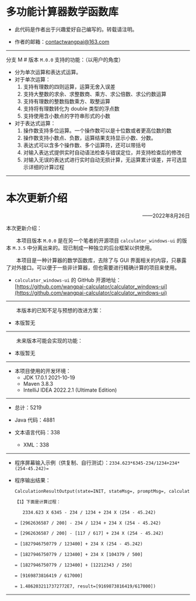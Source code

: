 # 多功能计算器数学函数库

* 此代码是作者出于兴趣爱好自己编写的。转载请注明。

* 作者的邮箱：contactwangpai@163.com

---

分支 M # 版本 ` M.0.0 ` 支持的功能：（以用户的角度）

* 分为单次运算和表达式运算。
* 对于单次运算：
  1. 支持有理数的四则运算，运算无舍入误差
  2. 支持大整数的求余、求整数商、乘方、求公倍数、求公约数运算
  3. 支持有理数的整数指数乘方、取整运算
  4. 支持将有理数转化为 double 类型的浮点数
  5. 支持使用含小数点的字符串形式的小数
* 对于表达式运算：
  1. 操作数支持多位运算。一个操作数可以是十位数或者更高位数的数
  2. 操作数支持小数点、负数，运算结果支持显示小数、分数。
  3. 表达式可以含多个操作数、多个运算符，还可以带括号
  4. 对输入表达式提供实时自动语法检查与错误定位，并支持检查后的修改
  5. 对输入无误的表达式进行实时自动无损计算，无运算累计误差，并可选显示详细的计算过程

---

# 本次更新介绍

<p align="right">——2022年8月26日</p>

本次更新介绍：

&emsp;&emsp;本项目版本 `M.0.0` 是在另一个笔者的开源项目 `calculator_windows-ui` 的版本 `M.3.5` 中分离出来的。现已制成一种独立的后台框架以供使用。

&emsp;&emsp;本项目是一种计算器的数学函数库，去除了与 GUI 界面相关的内容，只暴露了对外接口。可以便于一些非计算器，但也需要进行精确计算的项目来使用。

* `calculator_windows-ui` 的 GitHub 开源地址：[https://github.com/wangpai-calculator/calculator_windows-ui](https://github.com/wangpai-calculator/calculator_windows-ui)

---

&emsp;&emsp;本版本的已知不足与预想的改进方案：

* 本版暂无

---

&emsp;&emsp;未来版本可能会实现的功能：

* 本版暂无

---

* 本项目使用的开发环境：
  - JDK 17.0.1 2021-10-19
  - Maven 3.8.3
  - IntelliJ IDEA 2022.2.1 (Ultimate Edition)

---

* 总计：5219

* Java 代码：4881

* 文本语言代码：338

  - XML：338

---

* 程序屏幕输入示例（供复制、自行测试）：`2334.623*6345-234/1234+234*(254-45.242)=`

* 程序输出结果：

  ```txt
  CalculationResultOutput(state=INIT, stateMsg=, promptMsg=, calculationProcess=----------------------
  
  【1】下面是计算过程：
  
     2334.623 X 6345 - 234 / 1234 + 234 X (254 - 45.242)
  
  = [2962636587 / 200] - 234 / 1234 + 234 X (254 - 45.242)
  
  = [2962636587 / 200] - [117 / 617] + 234 X (254 - 45.242)
  
  = [1827946750779 / 123400] + 234 X (254 - 45.242)
  
  = [1827946750779 / 123400] + 234 X [104379 / 500]
  
  = [1827946750779 / 123400] + [12212343 / 250]
  
  = [9169873816419 / 617000]
  
  = 1.4862032117372772E7, result=[9169873816419/617000])
  ```

---
